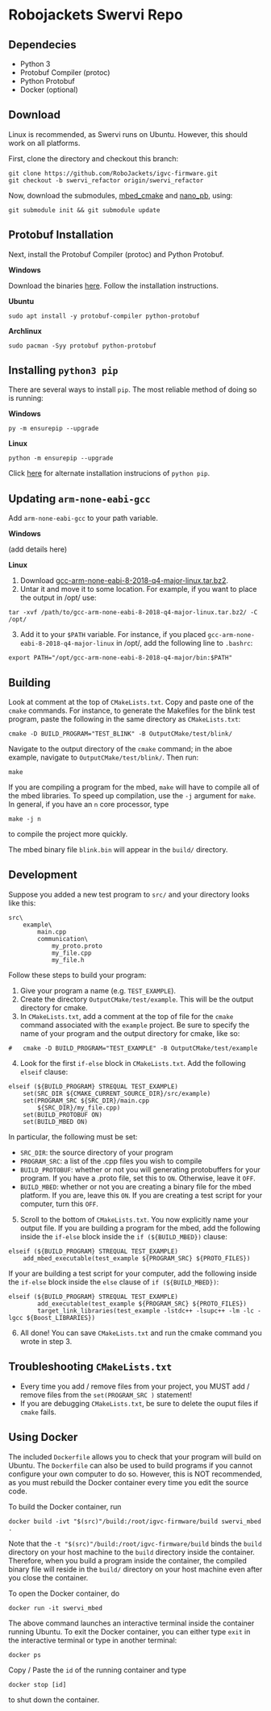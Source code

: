 # Robojackets Swervi Repo

## Dependecies

* Python 3
* Protobuf Compiler (protoc)
* Python Protobuf
* Docker (optional)

## Download

Linux is recommended, as Swervi runs on Ubuntu. However, this should work on all platforms.

First, clone the directory and checkout this branch:

```
git clone https://github.com/RoboJackets/igvc-firmware.git
git checkout -b swervi_refactor origin/swervi_refactor
```

Now, download the submodules, [mbed_cmake](https://github.com/USCRPL/mbed-cmake) and [nano_pb](https://github.com/nanopb/nanopb), using:

```
git submodule init && git submodule update
```

## Protobuf Installation

Next, install the Protobuf Compiler (protoc) and Python Protobuf. 

**Windows**

Download the binaries [here](https://github.com/protocolbuffers/protobuf/releases/download/v3.17.3/protoc-3.17.3-win64.zip). Follow the installation instructions.

**Ubuntu**
```
sudo apt install -y protobuf-compiler python-protobuf
```

**Archlinux**
```
sudo pacman -Syy protobuf python-protobuf
```

## Installing `python3 pip`

There are several ways to install `pip`. The most reliable method of doing so is running:

**Windows**
```
py -m ensurepip --upgrade
```

**Linux**
```
python -m ensurepip --upgrade
```
Click [here](https://pip.pypa.io/en/stable/installation/) for alternate installation instrucions of `python pip`.

## Updating `arm-none-eabi-gcc`
Add `arm-none-eabi-gcc` to your path variable.

**Windows** 

(add details here)

**Linux**
1. Download [gcc-arm-none-eabi-8-2018-q4-major-linux.tar.bz2](https://developer.arm.com/-/media/Files/downloads/gnu-rm/8-2018q4/gcc-arm-none-eabi-8-2018-q4-major-linux.tar.bz2?revision=d830f9dd-cd4f-406d-8672-cca9210dd220?product=GNU%20Arm%20Embedded%20Toolchain,64-bit,,Linux,8-2018-q4-major).
2. Untar it and move it to some location. For example, if you want to place the output in /opt/ use:
```
tar -xvf /path/to/gcc-arm-none-eabi-8-2018-q4-major-linux.tar.bz2/ -C /opt/
```
3. Add it to your `$PATH` variable. For instance, if you placed `gcc-arm-none-eabi-8-2018-q4-major-linux` in /opt/, add the following line to `.bashrc`:

```
export PATH="/opt/gcc-arm-none-eabi-8-2018-q4-major/bin:$PATH"
```

## Building

Look at comment at the top of `CMakeLists.txt`. Copy and paste one of the `cmake` commands. For instance, to generate the Makefiles for the blink test program, paste the following in the same directory as `CMakeLists.txt`:
```
cmake -D BUILD_PROGRAM="TEST_BLINK" -B OutputCMake/test/blink/
```
Navigate to the output directory of the `cmake` command; in the aboe example, navigate to `OutputCMake/test/blink/`. Then run:
```
make
```
If you are compiling a program for the mbed, `make` will have to compile all of the mbed libraries. To speed up compilation, use the `-j` argument for `make`. In general, if you have an `n` core processor, type
```
make -j n
```
to compile the project more quickly.

The mbed binary file `blink.bin` will appear in the `build/` directory.

## Development

Suppose you added a new test program to `src/` and your directory looks like this:
```
src\
    example\
        main.cpp
        communication\
            my_proto.proto
            my_file.cpp
            my_file.h
```
Follow these steps to build your program:
1. Give your program a name (e.g. `TEST_EXAMPLE`).
2. Create the directory `OutputCMake/test/example`. This will be the output directory for cmake.
3. In `CMakeLists.txt`, add a comment at the top of file for the `cmake` command associated with the `example` project. Be sure to specify the name of your program and the output directory for cmake, like so: 
```
#   cmake -D BUILD_PROGRAM="TEST_EXAMPLE" -B OutputCMake/test/example
```

4. Look for the first `if-else` block in `CMakeLists.txt`. Add the following `elseif` clause:
```
elseif (${BUILD_PROGRAM} STREQUAL TEST_EXAMPLE)
    set(SRC_DIR ${CMAKE_CURRENT_SOURCE_DIR}/src/example)    
    set(PROGRAM_SRC ${SRC_DIR}/main.cpp
        ${SRC_DIR}/my_file.cpp)
    set(BUILD_PROTOBUF ON)
    set(BUILD_MBED ON)
```
In particular, the following must be set:
* `SRC_DIR`: the source directory of your program
* `PROGRAM_SRC`: a list of the .cpp files you wish to compile
* `BUILD_PROTOBUF`: whether or not you will generating protobuffers for your program. If you have a .proto file, set this to `ON`. Otherwise, leave it `OFF`.
* `BUILD_MBED`: whether or not you are creating a binary file for the mbed platform. If you are, leave this `ON`. If you are creating a test script for your computer, turn this `OFF`.

5. Scroll to the bottom of `CMakeLists.txt`. You now explicitly name your output file. If you are building a program for the mbed, add the following inside the `if-else` block inside the `if (${BUILD_MBED})` clause:
``` 
elseif (${BUILD_PROGRAM} STREQUAL TEST_EXAMPLE)
    add_mbed_executable(test_example ${PROGRAM_SRC} ${PROTO_FILES})
```
If your are building a test script for your computer, add the following inside the `if-else` block inside the `else` clause of `if (${BUILD_MBED})`:
```
elseif (${BUILD_PROGRAM} STREQUAL TEST_EXAMPLE)
        add_executable(test_example ${PROGRAM_SRC} ${PROTO_FILES}) 
        target_link_libraries(test_example -lstdc++ -lsupc++ -lm -lc -lgcc ${Boost_LIBRARIES})
```
6. All done! You can save `CMakeLists.txt` and run the cmake command you wrote in step 3.

## Troubleshooting `CMakeLists.txt`

* Every time you add / remove files from your project, you MUST add / remove files from the `set(PROGRAM_SRC )` statement!
* If you are debugging `CMakeLists.txt`, be sure to delete the ouput files if `cmake` fails.

## Using Docker

The included `Dockerfile` allows you to check that your program will build on Ubuntu. The `Dockerfile` can also be used to build programs if you cannot configure your own computer to do so. However, this is NOT recommended, as you must rebuild the Docker container every time you edit the source code.

To build the Docker container, run
```
docker build -ivt "$(src)"/build:/root/igvc-firmware/build swervi_mbed .
```
Note that the `-t "$(src)"/build:/root/igvc-firmware/build` binds the `build` directory on your host machine to the `build` directory inside the container. Therefore, when you build a program inside the container, the compiled binary file will reside in the `build/` directory on your host machine even after you close the container.

To open the Docker container, do
```
docker run -it swervi_mbed
```
The above command launches an interactive terminal inside the container running Ubuntu.
To exit the Docker container, you can either type `exit` in the interactive terminal or type in another terminal:
```
docker ps
```
Copy / Paste the `id` of the running container and type
```
docker stop [id]
```
to shut down the container.

